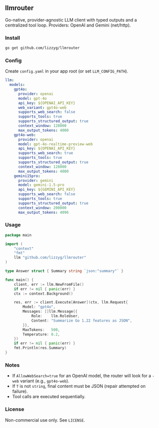 ## llmrouter

Go-native, provider-agnostic LLM client with typed outputs and a centralized tool loop. Providers: OpenAI and Gemini (net/http).

### Install

```bash
go get github.com/lizzyg/llmrouter
```

### Config

Create `config.yaml` in your app root (or set `LLM_CONFIG_PATH`).

```yaml
llm:
  models:
    gpt4o:
      provider: openai
      model: gpt-4o
      api_key: ${OPENAI_API_KEY}
      web_variant: gpt4o-web
      supports_web_search: false
      supports_tools: true
      supports_structured_output: true
      context_window: 128000
      max_output_tokens: 4000
    gpt4o-web:
      provider: openai
      model: gpt-4o-realtime-preview-web
      api_key: ${OPENAI_API_KEY}
      supports_web_search: true
      supports_tools: true
      supports_structured_output: true
      context_window: 128000
      max_output_tokens: 4000
    gemini15pro:
      provider: gemini
      model: gemini-1.5-pro
      api_key: ${GEMINI_API_KEY}
      supports_web_search: false
      supports_tools: true
      supports_structured_output: true
      context_window: 200000
      max_output_tokens: 4096
```

### Usage

```go
package main

import (
    "context"
    "fmt"
    llm "github.com/lizzyg/llmrouter"
)

type Answer struct { Summary string `json:"summary"` }

func main() {
    client, err := llm.NewFromFile()
    if err != nil { panic(err) }
    ctx := context.Background()

    res, err := client.Execute[Answer](ctx, llm.Request{
        Model: "gpt4o",
        Messages: []llm.Message{{
            Role:    llm.RoleUser,
            Content: "Summarize Go 1.22 features as JSON",
        }},
        MaxTokens:   500,
        Temperature: 0.2,
    })
    if err != nil { panic(err) }
    fmt.Println(res.Summary)
}
```

### Notes

- If `AllowWebSearch=true` for an OpenAI model, the router will look for a `-web` variant (e.g., `gpt4o-web`).
- If `T` is not `string`, final content must be JSON (repair attempted on failure).
- Tool calls are executed sequentially.

### License

Non-commercial use only. See `LICENSE`.


